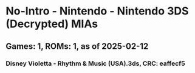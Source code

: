 # No-Intro - Nintendo - Nintendo 3DS (Decrypted) MIAs
## Games: 1, ROMs: 1, as of 2025-02-12

### Disney Violetta - Rhythm & Music (USA).3ds, CRC: eaffecf5
